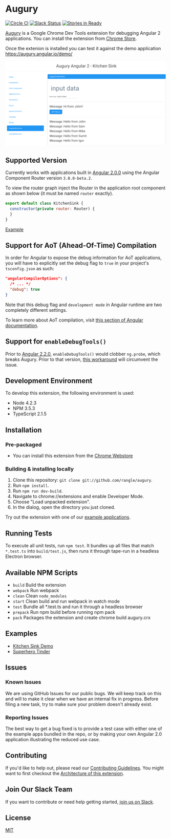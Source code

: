 # Augury

[![Circle CI](https://circleci.com/gh/rangle/augury.svg?style=svg)](https://circleci.com/gh/rangle/augury) [![Slack Status](https://augury-slack.herokuapp.com/badge.svg)](https://augury-slack.herokuapp.com)
[![Stories in Ready](https://badge.waffle.io/rangle/augury.svg?label=ready&title=Ready)](https://waffle.io/rangle/augury)

[Augury](https://augury.angular.io/) is a Google Chrome Dev Tools extension for debugging Angular 2 applications. You can install the extension from [Chrome Store](https://chrome.google.com/webstore/detail/augury/elgalmkoelokbchhkhacckoklkejnhcd).

Once the extenion is installed you can test it against the demo application https://augury.angular.io/demo/

![Screenshot of Augury](assets/screenloop.gif)

## Supported Version

Currently works with applications built in [Angular 2.0.0](https://github.com/angular/angular/blob/master/CHANGELOG.md#200-2016-09-14) using the Angular Component Router version `3.0.0-beta.2`.

To view the router graph inject the Router in the application root component as shown below (it must be named `router` exactly).
```js
export default class KitchenSink {
  constructor(private router: Router) {
  }
}
```
[Example](https://github.com/rangle/augury/blob/dev/example-apps/kitchen-sink-example/source/containers/kitchen-sink.ts)

## Support for AoT (Ahead-Of-Time) Compilation

In order for Angular to expose the debug information for AoT applications, you will have to explicitly set the debug flag to `true` in your project's `tsconfig.json` as such:
```json
"angularCompilerOptions": {
  /* ... */
  "debug": true
}
```
Note that this debug flag and `development mode` in Angular runtime are two completely different settings. 

To learn more about AoT compilation, visit [this section of Angular documentation](https://angular.io/docs/ts/latest/cookbook/aot-compiler.html).

## Support for `enableDebugTools()`

Prior to [Angular 2.2.0](https://github.com/angular/angular/blob/master/CHANGELOG.md#220-upgrade-firebooster-2016-11-14), `enableDebugTools()` would clobber `ng.probe`, which breaks Augury. Prior to that version, [this workaround](https://github.com/AngularClass/angular2-webpack-starter/blob/dbb7d10e6e84b8e88116d957f0047b422ab807c1/src/app/environment.ts#L28...L36) will circumvent the issue.

## Development Environment

To develop this extension, the following environment is used:

* Node 4.2.3
* NPM 3.5.3
* TypeScript 2.1.5

## Installation

### Pre-packaged

- You can install this extension from the [Chrome Webstore](https://chrome.google.com/webstore/detail/augury/elgalmkoelokbchhkhacckoklkejnhcd?hl=en-US)

### Building & installing locally

1. Clone this repository: `git clone git://github.com/rangle/augury`.
2. Run `npm install`.
3. Run `npm run dev-build`.
4. Navigate to chrome://extensions and enable Developer Mode.
5. Choose "Load unpacked extension".
6. In the dialog, open the directory you just cloned.

Try out the extension with one of our [example applications](#examples).

## Running Tests

To execute all unit tests, run `npm test`. It bundles up all files that match `*.test.ts` into `build/test.js`, then runs it through tape-run in a headless Electron browser.

## Available NPM Scripts

- `build` Build the extension
- `webpack` Run webpack
- `clean` Clean `node_modules`
- `start` Clean build and run webpack in watch mode
- `test` Bundle all *.test.ts and run it through a headless browser
- `prepack` Run npm build before running npm pack
- `pack` Packages the extension and create chrome build augury.crx

## Examples

- [Kitchen Sink Demo](./example-apps/kitchen-sink-example/README.md)
- [Superhero Tinder](./example-apps/superhero-app/README.md)

## Issues

### Known Issues

We are using GitHub Issues for our public bugs. We will keep track on this and will to make it clear when we have an internal fix in progress. Before filing a new task, try to make sure your problem doesn't already exist.

### Reporting Issues

The best way to get a bug fixed is to provide a test case with either one of the example apps bundled in the repo, or by making your own Angular 2.0 application illustrating the reduced use case.

## Contributing

If you'd like to help out, please read our [Contributing Guidelines](CONTRIBUTING.md). You might want to first checkout the [Architecture of this extension](./docs/ARCHITECTURE.md).

## Join Our Slack Team

If you want to contribute or need help getting started, [join us on Slack](https://augury-slack.herokuapp.com).

## License
[MIT](LICENSE)
